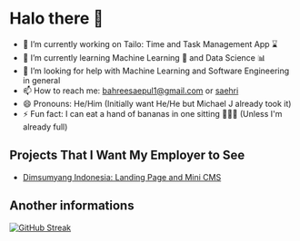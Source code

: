 # Halo there 👋

- 🔭 I’m currently working on Tailo: Time and Task Management App ⌛
- 🌱 I’m currently learning Machine Learning 🤖 and Data Science 📊
- 🤔 I’m looking for help with Machine Learning and Software Engineering in general
- 📫 How to reach me: bahreesaepul1@gmail.com or [saehri]()
- 😄 Pronouns: He/Him (Initially want He/He but Michael J already took it)
- ⚡ Fun fact: I can eat a hand of bananas in one sitting 🍌🍌🍌 (Unless I'm already full)

## Projects That I Want My Employer to See

- [Dimsumyang Indonesia: Landing Page and Mini CMS](dimsumyang.id)

## Another informations

[![GitHub Streak](https://github-readme-streak-stats.herokuapp.com/?user=saehri)](https://git.io/streak-stats)

